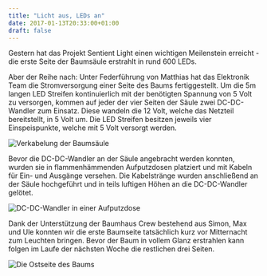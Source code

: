 ```yaml
---
title: "Licht aus, LEDs an"
date: 2017-01-13T20:33:00+01:00
draft: false
---
```


Gestern hat das Projekt Sentient Light einen wichtigen Meilenstein erreicht - die erste Seite der Baumsäule erstrahlt in rund 600 LEDs.

Aber der Reihe nach: Unter Federführung von Matthias hat das Elektronik Team die Stromversorgung einer Seite des Baums fertiggestellt. Um die 5m langen LED Streifen kontinuierlich mit der benötigten Spannung von 5 Volt zu versorgen, kommen auf jeder der vier Seiten der Säule zwei DC-DC-Wandler zum Einsatz. Diese wandeln die 12 Volt, welche das Netzteil bereitstellt, in 5 Volt um. Die LED Streifen besitzen jeweils vier Einspeispunkte, welche mit 5 Volt versorgt werden.

![Verkabelung der Baumsäule](/interoberlin-blog/sentient-light-schematic.jpg)

Bevor die DC-DC-Wandler an der Säule angebracht werden konnten, wurden sie in flammenhämmenden Aufputzdosen platziert und mit Kabeln für Ein- und Ausgänge versehen. Die Kabelstränge wurden anschließend an der Säule hochgeführt und in teils luftigen Höhen an die DC-DC-Wandler gelötet.

![DC-DC-Wandler in einer Aufputzdose](/interoberlin-blog/sentient-light-dc-dc-converter.jpg)

Dank der Unterstützung der Baumhaus Crew bestehend aus Simon, Max und Ule konnten wir die erste Baumseite tatsächlich kurz vor Mitternacht zum Leuchten bringen. Bevor der Baum in vollem Glanz erstrahlen kann folgen im Laufe der nächsten Woche die restlichen drei Seiten.

![Die Ostseite des Baums](/interoberlin-blog/sentient-light-tree.jpg)